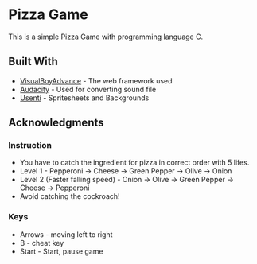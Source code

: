 # Pizza Game

This is a simple Pizza Game with programming language C.

## Built With

* [VisualBoyAdvance](https://sourceforge.net/projects/vba/) - The web framework used
* [Audacity](https://www.audacityteam.org/) - Used for converting sound file
* [Usenti](https://www.coranac.com/projects/usenti/) - Spritesheets and Backgrounds

## Acknowledgments

### Instruction
* You have to catch the ingredient for pizza in correct order with 5 lifes. 
* Level 1 - Pepperoni -> Cheese -> Green Pepper -> Olive -> Onion 
* Level 2 (Faster falling speed) - Onion -> Olive -> Green Pepper -> Cheese -> Pepperoni
* Avoid catching the cockroach! 

### Keys
* Arrows - moving left to right
* B - cheat key
* Start - Start, pause game
